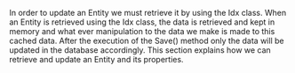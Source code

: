<properties date="2016-05-11"
SortOrder="67"
/>

In order to update an Entity we must retrieve it by using the Idx class. When an Entity is retrieved using the Idx class, the data is retrieved and kept in memory and what ever manipulation to the data we make is made to this cached data. After the execution of the Save() method only the data will be updated in the database accordingly. This section explains how we can retrieve and update an Entity and its properties.

 
